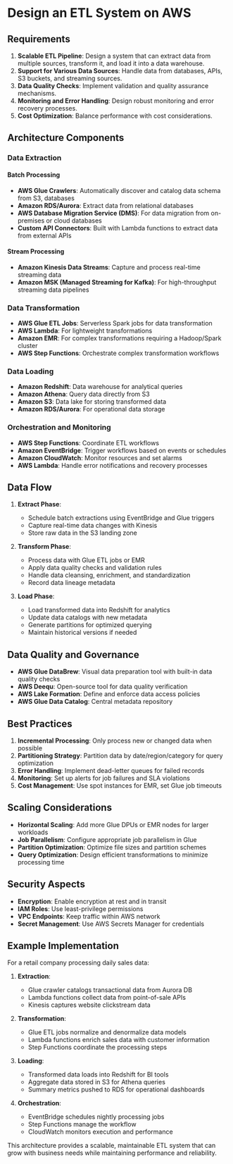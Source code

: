 # Design an ETL System on AWS

## Requirements

1. **Scalable ETL Pipeline**: Design a system that can extract data from multiple sources, transform it, and load it into a data warehouse.
2. **Support for Various Data Sources**: Handle data from databases, APIs, S3 buckets, and streaming sources.
3. **Data Quality Checks**: Implement validation and quality assurance mechanisms.
4. **Monitoring and Error Handling**: Design robust monitoring and error recovery processes.
5. **Cost Optimization**: Balance performance with cost considerations.

## Architecture Components

### Data Extraction

#### Batch Processing
- **AWS Glue Crawlers**: Automatically discover and catalog data schema from S3, databases
- **Amazon RDS/Aurora**: Extract data from relational databases
- **AWS Database Migration Service (DMS)**: For data migration from on-premises or cloud databases
- **Custom API Connectors**: Built with Lambda functions to extract data from external APIs

#### Stream Processing
- **Amazon Kinesis Data Streams**: Capture and process real-time streaming data
- **Amazon MSK (Managed Streaming for Kafka)**: For high-throughput streaming data pipelines

### Data Transformation

- **AWS Glue ETL Jobs**: Serverless Spark jobs for data transformation
- **AWS Lambda**: For lightweight transformations
- **Amazon EMR**: For complex transformations requiring a Hadoop/Spark cluster
- **AWS Step Functions**: Orchestrate complex transformation workflows

### Data Loading

- **Amazon Redshift**: Data warehouse for analytical queries
- **Amazon Athena**: Query data directly from S3
- **Amazon S3**: Data lake for storing transformed data
- **Amazon RDS/Aurora**: For operational data storage

### Orchestration and Monitoring

- **AWS Step Functions**: Coordinate ETL workflows
- **Amazon EventBridge**: Trigger workflows based on events or schedules
- **Amazon CloudWatch**: Monitor resources and set alarms
- **AWS Lambda**: Handle error notifications and recovery processes

## Data Flow

1. **Extract Phase**:
   - Schedule batch extractions using EventBridge and Glue triggers
   - Capture real-time data changes with Kinesis
   - Store raw data in the S3 landing zone

2. **Transform Phase**:
   - Process data with Glue ETL jobs or EMR
   - Apply data quality checks and validation rules
   - Handle data cleansing, enrichment, and standardization
   - Record data lineage metadata

3. **Load Phase**:
   - Load transformed data into Redshift for analytics
   - Update data catalogs with new metadata
   - Generate partitions for optimized querying
   - Maintain historical versions if needed

## Data Quality and Governance

- **AWS Glue DataBrew**: Visual data preparation tool with built-in data quality checks
- **AWS Deequ**: Open-source tool for data quality verification
- **AWS Lake Formation**: Define and enforce data access policies
- **AWS Glue Data Catalog**: Central metadata repository

## Best Practices

1. **Incremental Processing**: Only process new or changed data when possible
2. **Partitioning Strategy**: Partition data by date/region/category for query optimization
3. **Error Handling**: Implement dead-letter queues for failed records
4. **Monitoring**: Set up alerts for job failures and SLA violations
5. **Cost Management**: Use spot instances for EMR, set Glue job timeouts

## Scaling Considerations

- **Horizontal Scaling**: Add more Glue DPUs or EMR nodes for larger workloads
- **Job Parallelism**: Configure appropriate job parallelism in Glue
- **Partition Optimization**: Optimize file sizes and partition schemes
- **Query Optimization**: Design efficient transformations to minimize processing time

## Security Aspects

- **Encryption**: Enable encryption at rest and in transit
- **IAM Roles**: Use least-privilege permissions
- **VPC Endpoints**: Keep traffic within AWS network
- **Secret Management**: Use AWS Secrets Manager for credentials

## Example Implementation

For a retail company processing daily sales data:

1. **Extraction**:
   - Glue crawler catalogs transactional data from Aurora DB
   - Lambda functions collect data from point-of-sale APIs
   - Kinesis captures website clickstream data

2. **Transformation**:
   - Glue ETL jobs normalize and denormalize data models
   - Lambda functions enrich sales data with customer information
   - Step Functions coordinate the processing steps

3. **Loading**:
   - Transformed data loads into Redshift for BI tools
   - Aggregate data stored in S3 for Athena queries
   - Summary metrics pushed to RDS for operational dashboards

4. **Orchestration**:
   - EventBridge schedules nightly processing jobs
   - Step Functions manage the workflow
   - CloudWatch monitors execution and performance

This architecture provides a scalable, maintainable ETL system that can grow with business needs while maintaining performance and reliability.